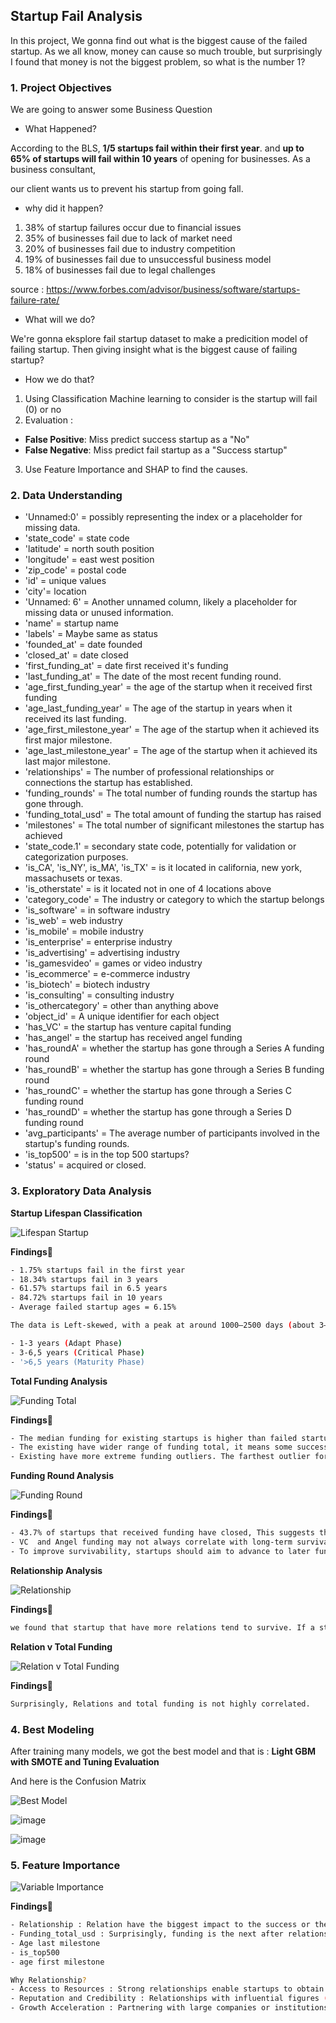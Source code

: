 ## Startup Fail Analysis
In this project, We gonna find out what is the biggest cause of the failed startup. As we all know, money can cause so much trouble, but surprisingly I found that money is not the biggest problem, so what is the number 1?

### **1. Project Objectives**
We are going to answer some Business Question

- What Happened?

According to the BLS, **1/5 startups fail within their first year**. and **up to 65% of startups will fail within 10 years** of opening for businesses.
As a business consultant,

our client wants us to prevent his startup from going fall.
- why did it happen?

1. 38% of startup failures occur due to financial issues
2. 35% of businesses fail due to lack of market need
3. 20% of businesses fail due to industry competition
4. 19% of businesses fail due to unsuccessful business model
5. 18% of businesses fail due to legal challenges

source : https://www.forbes.com/advisor/business/software/startups-failure-rate/

- What will we do?

We're gonna eksplore fail startup dataset to make a predicition model of failing startup. Then giving insight what is the biggest cause of failing startup?

- How we do that?
1. Using Classification Machine learning to consider is the startup will fail (0) or no
2. Evaluation :
  - **False Positive**: Miss predict success startup as a "No"
  - **False Negative**: Miss predict fail startup as a "Success startup"
3. Use Feature Importance and SHAP to find the causes.

### **2. Data Understanding**
- 'Unnamed:0' = possibly representing the index or a placeholder for missing data.
- 'state_code' = state code
- 'latitude' = north south position
- 'longitude' = east west position
- 'zip_code' = postal code
- 'id' = unique values
- 'city'= location
- 'Unnamed: 6' = Another unnamed column, likely a placeholder for missing data or unused information.
- 'name' = startup name
- 'labels' = Maybe same as status
- 'founded_at' = date founded
- 'closed_at' = date closed
- 'first_funding_at' = date first received it's funding
- 'last_funding_at' = The date of the most recent funding round.
- 'age_first_funding_year' = the age of the startup when it received first funding
- 'age_last_funding_year' = The age of the startup in years when it received its last funding.
- 'age_first_milestone_year' = The age of the startup when it achieved its first major milestone.
- 'age_last_milestone_year' = The age of the startup when it achieved its last major milestone.
- 'relationships' = The number of professional relationships or connections the startup has established.
- 'funding_rounds' = The total number of funding rounds the startup has gone through.
- 'funding_total_usd' = The total amount of funding the startup has raised
- 'milestones' = The total number of significant milestones the startup has achieved
- 'state_code.1' = secondary state code, potentially for validation or categorization purposes.
- 'is_CA', 'is_NY', is_MA', 'is_TX' = is it located in california, new york, massachusets or texas.
- 'is_otherstate' = is it located not in one of 4 locations above
- 'category_code' = The industry or category to which the startup belongs
- 'is_software' = in software industry
- 'is_web' = web industry
- 'is_mobile' = mobile industry
- 'is_enterprise' = enterprise industry
- 'is_advertising' = advertising industry
- 'is_gamesvideo' = games or video industry
- 'is_ecommerce' = e-commerce industry
- 'is_biotech' = biotech industry
- 'is_consulting' = consulting industry
- 'is_othercategory' = other than anything above
- 'object_id' =  A unique identifier for each object
- 'has_VC' = the startup has venture capital funding
- 'has_angel' = the startup has received angel funding
- 'has_roundA' = whether the startup has gone through a Series A funding round
- 'has_roundB' = whether the startup has gone through a Series B funding round
- 'has_roundC' = whether the startup has gone through a Series C funding round
- 'has_roundD' = whether the startup has gone through a Series D funding round
- 'avg_participants' = The average number of participants involved in the startup's funding rounds.
- 'is_top500' = is in the top 500 startups?
- 'status' = acquired or closed.

### **3. Exploratory Data Analysis**

**Startup Lifespan Classification**

![Lifespan Startup](https://github.com/user-attachments/assets/e96dd640-c279-4478-aa13-1c0ed14bcde5)

**Findings**🎯
```bash
- 1.75% startups fail in the first year
- 18.34% startups fail in 3 years
- 61.57% startups fail in 6.5 years
- 84.72% startups fail in 10 years
- Average failed startup ages = 6.15%

The data is Left-skewed, with a peak at around 1000–2500 days (about 3–6.5 years). The frequency gradually decreases as the lifespan increases.

- 1-3 years (Adapt Phase)
- 3-6,5 years (Critical Phase)
- '>6,5 years (Maturity Phase)
```


**Total Funding Analysis**

![Funding Total](https://github.com/user-attachments/assets/bf404692-9f36-4e77-98aa-b8fb75e20fb3)

**Findings**🎯
```bash
- The median funding for existing startups is higher than failed startups, This suggests that startups with higher funding tend to survive more often.
- The existing have wider range of funding total, it means some successful startup gain more funding that most failed startups.
- Existing have more extreme funding outliers. The farthest outlier for fail startup just reach the beginning of existing outliers.
```


**Funding Round Analysis**

![Funding Round](https://github.com/user-attachments/assets/a0828383-bbd6-4ff8-a8c4-ef60bfd105d5)

**Findings**🎯
```bash
- 43.7% of startups that received funding have closed, This suggests that while funding can help, analyzing other factors like market fit or execution being critical for survival.
- VC  and Angel funding may not always correlate with long-term survival, possibly due to high-risk investments.
- To improve survivability, startups should aim to advance to later funding stages while balancing growth with operational stability.
```


**Relationship Analysis**

![Relationship](https://github.com/user-attachments/assets/1ea73b51-a275-48d2-876b-3b3f2a4f2204)

**Findings**🎯
```bash
we found that startup that have more relations tend to survive. If a startups have more than 20 Professional Relationship, they will strongly survive! 
```


**Relation v Total Funding**

![Relation v Total Funding](https://github.com/user-attachments/assets/34c74357-17e4-4d7e-aafc-a63e0b110b37)

**Findings**🎯
```bash
Surprisingly, Relations and total funding is not highly correlated. 
```

### **4. Best Modeling**
After training many models, we got the best model and that is :
**Light GBM with SMOTE and Tuning Evaluation**

And here is the Confusion Matrix

![Best Model](https://github.com/user-attachments/assets/dc718853-2273-47dc-a478-a9ad500e2307)

![image](https://github.com/user-attachments/assets/945a3e4a-3cf8-4bfa-84f9-b1025d414908)

![image](https://github.com/user-attachments/assets/f2906e20-c8f0-4e19-a376-6c70f76750fd)


### **5. Feature Importance**

![Variable Importance](https://github.com/user-attachments/assets/80779bcf-e77f-4239-945b-5104d8907f11)

**Findings**🎯
```bash
- Relationship : Relation have the biggest impact to the success or the close of a startup.
- Funding_total_usd : Surprisingly, funding is the next after relationship. And from EDA we don’t see any correlations between them.
- Age last milestone
- is_top500
- age first milestone

Why Relationship?
- Access to Resources : Strong relationships enable startups to obtain funding, mentorship, and relevant technology. Investors not only provide money but also open access to partner or customer networks.
- Reputation and Credibility : Relationships with influential figures (political figures/influencers or artist) can increase market trust and accelerate startup growth.
- Growth Acceleration : Partnering with large companies or institutions can expand market access and facilitate product penetration. Example: Fintech startups that start with large banks gain credibility and customers faster.
```
